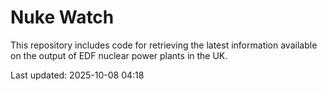 # Nuke Watch

This repository includes code for retrieving the latest information available on the output of EDF nuclear power plants in the UK.

Last updated: 2025-10-08 04:18